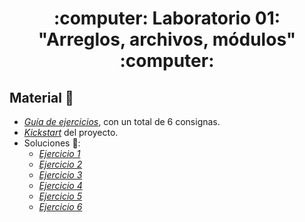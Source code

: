 <h1 align="center">
  :computer: Laboratorio 01: "Arreglos, archivos, módulos" :computer:
</h1>

## Material :briefcase:
- [*Guía de ejercicios*](https://github.com/Ferca8/AyED2-FaMAF/blob/main/laboratorio/lab01-arreglos-archivos-modulos/lab01-guia-de-ejercicios.pdf), con un total de 6 consignas.
- [*Kickstart*](https://github.com/Ferca8/AyED2-FaMAF/blob/main/laboratorio/lab01-arreglos-archivos-modulos/lab01-kickstart.tar.gz) del proyecto. 
- Soluciones :open_file_folder::
    - [*Ejercicio 1*](https://github.com/Ferca8/AyED2-FaMAF/tree/main/laboratorio/lab01-arreglos-archivos-modulos/ejercicios/ej1)
    - [*Ejercicio 2*](https://github.com/Ferca8/AyED2-FaMAF/tree/main/laboratorio/lab01-arreglos-archivos-modulos/ejercicios/ej2)
    - [*Ejercicio 3*](https://github.com/Ferca8/AyED2-FaMAF/tree/main/laboratorio/lab01-arreglos-archivos-modulos/ejercicios/ej3)
    - [*Ejercicio 4*](https://github.com/Ferca8/AyED2-FaMAF/tree/main/laboratorio/lab01-arreglos-archivos-modulos/ejercicios/ej4)
    - [*Ejercicio 5*](https://github.com/Ferca8/AyED2-FaMAF/tree/main/laboratorio/lab01-arreglos-archivos-modulos/ejercicios/ej5)
    - [*Ejercicio 6*](https://github.com/Ferca8/AyED2-FaMAF/tree/main/laboratorio/lab01-arreglos-archivos-modulos/ejercicios/ej6)